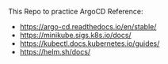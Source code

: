 This Repo to practice ArgoCD
Reference: 
- https://argo-cd.readthedocs.io/en/stable/
- https://minikube.sigs.k8s.io/docs/
- https://kubectl.docs.kubernetes.io/guides/
- https://helm.sh/docs/
